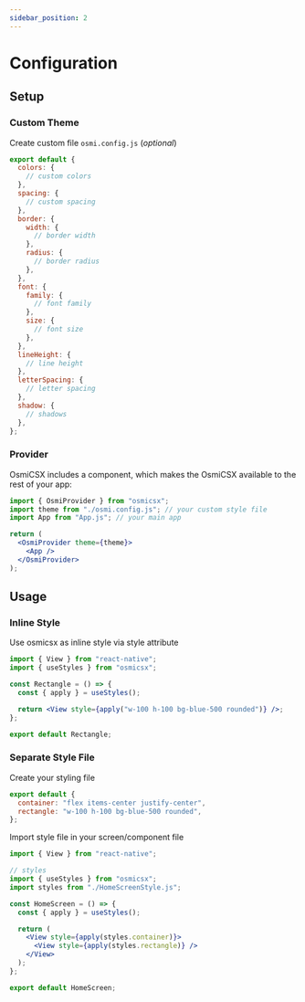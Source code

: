 ```yaml
---
sidebar_position: 2
---
```


# Configuration

## Setup

### Custom Theme

Create custom file `osmi.config.js` (_optional_)

```jsx
export default {
  colors: {
    // custom colors
  },
  spacing: {
    // custom spacing
  },
  border: {
    width: {
      // border width
    },
    radius: {
      // border radius
    },
  },
  font: {
    family: {
      // font family
    },
    size: {
      // font size
    },
  },
  lineHeight: {
    // line height
  },
  letterSpacing: {
    // letter spacing
  },
  shadow: {
    // shadows
  },
};
```

### Provider

OsmiCSX includes a <OsmiProvider /> component, which makes the OsmiCSX available to the rest of your app:

```jsx
import { OsmiProvider } from "osmicsx";
import theme from "./osmi.config.js"; // your custom style file
import App from "App.js"; // your main app

return (
  <OsmiProvider theme={theme}>
    <App />
  </OsmiProvider>
);
```

## Usage

### Inline Style

Use osmicsx as inline style via style attribute

```jsx harmony
import { View } from "react-native";
import { useStyles } from "osmicsx";

const Rectangle = () => {
  const { apply } = useStyles();

  return <View style={apply("w-100 h-100 bg-blue-500 rounded")} />;
};

export default Rectangle;
```

### Separate Style File

Create your styling file

```jsx harmony
export default {
  container: "flex items-center justify-center",
  rectangle: "w-100 h-100 bg-blue-500 rounded",
};
```

Import style file in your screen/component file

```jsx harmony
import { View } from "react-native";

// styles
import { useStyles } from "osmicsx";
import styles from "./HomeScreenStyle.js";

const HomeScreen = () => {
  const { apply } = useStyles();

  return (
    <View style={apply(styles.container)}>
      <View style={apply(styles.rectangle)} />
    </View>
  );
};

export default HomeScreen;
```
